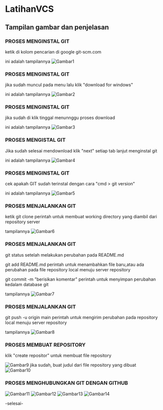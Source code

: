 # LatihanVCS
## Tampilan gambar dan penjelasan

### PROSES MENGINSTAL GIT
ketik di kolom pencarian di google git-scm.com <p>
ini adalah tampilannya
![Gambar1](tab_screenshoot/ss1.png.png)

### PROSES MENGINSTAL GIT
jika sudah muncul pada menu lalu klik "download for windows"<p>
ini adalah tampilannya
![Gambar2](tab_screenshoot/ss2.png.png)

### PROSES MENGINSTAL GIT
jika sudah di klik tinggal menunnggu proses download<p>
ini adalah tampilannya
![Gambar3](tab_screenshoot/ss3.png.png)

### PROSES MENGISTAL GIT
Jika sudah selesai mendownload klik "next" setiap tab lanjut menginstal git<p>
ini adalah tampilannya
![Gambar4](tab_screenshoot/ss4.png.png)
 
### PROSES MENGINSTAL GIT
cek apakah GIT sudah terinstal dengan cara "cmd > git version"<p>
ini adalah tampilannya
![Gambar5](tab_screenshoot/ss5.png.png)

### PROSES MENJALANKAN GIT
ketik git clone perintah untuk membuat working directory yang diambil dari repository server<p>
tampilannya
![Gambar6](tab_screenshoot/ss6.png.png)

### PROSES MENJALANKAN GIT
git status setelah melakukan perubahan pada README.md<p>
git add README.md perintah untuk menambahkan file baru,atau ada perubahan pada file repository local menuju server repository<p>
git commit -m "berisikan komentar" perintah untuk menyimpan perubahan kedalam database git<p>
tampilannya
![Gambar7](tab_screenshoot/ss7.png.png)

### PROSES MENJALANKAN GIT
git push -u origin main perintah untuk mengirim perubahan pada repository local menuju server repository<p>
tampilannya
![Gambar8](tab_screenshoot/ss8.png.png)

### PROSES MEMBUAT REPOSITORY
klik "create repositor" untuk membuat file repository<p>
![Gambar9](tab_screenshoot/ss9.png.png)
jika sudah, buat judul dari file repository yang dibuat
![Gambar10](tab_screenshoot/ss10.png.png)

### PROSES MENGHUBUNGKAN GIT DENGAN GITHUB
![Gambar11](tab_screenshoot/ss11.png.png)
![Gambar12](tab_screenshoot/ss12.png.png)
![Gambar13](tab_screenshoot/ss13.png.png)
![Gambar14](tab_screenshoot/ss14.png.png)

-selesai-



